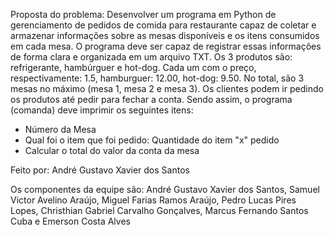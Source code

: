 Proposta do problema: Desenvolver um programa em Python de gerenciamento de pedidos de comida para restaurante capaz de coletar e armazenar informações sobre as mesas disponíveis e os itens consumidos em cada mesa. O programa deve ser capaz de registrar essas informações de forma clara e organizada em um arquivo TXT. Os 3 produtos são: refrigerante, hambúrguer e hot-dog. Cada um com o preço, respectivamente: 1.5, hamburguer: 12.00, hot-dog: 9.50. No total, são 3 mesas no máximo (mesa 1, mesa 2 e mesa 3). Os clientes podem ir pedindo os produtos até pedir para fechar a conta. Sendo assim, o programa (comanda) deve imprimir os seguintes itens:

- Número da Mesa
- Qual foi o item que foi pedido: Quantidade do item "x" pedido
- Calcular o total do valor da conta da mesa

Feito por: André Gustavo Xavier dos Santos

Os componentes da equipe são: André Gustavo Xavier dos Santos, Samuel Victor Avelino Araújo, Miguel Farias Ramos Araújo, Pedro Lucas Pires Lopes, Christhian Gabriel Carvalho Gonçalves, Marcus Fernando Santos Cuba e Emerson Costa Alves
